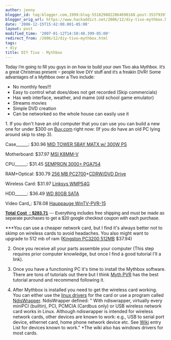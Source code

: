 ```yaml
---
author: jenny
blogger_id: tag:blogger.com,1999:blog-5518298822864690168.post-3537939725736585698
blogger_orig_url: https://www.hackaddict.net/2006/12/diy-tivo-mythbox.html
date: '2006-12-15T15:42:00.001-05:00'
layout: post
modified_time: '2007-01-12T14:50:48.399-05:00'
redirect_from: /2006/12/diy-tivo-mythbox.html
tags:
- diy
title: DIY Tivo - Mythbox
---
```


<p class="MsoNormal" style="font-family:arial;"> Today I'm going to fill you guys in on how to build your own Tivo aka Mythbox.     It's a great Christmas present ~ people love DIY stuff and it's a freakin DVR!  Some advantages of a Mythbox over a Tivo include:  

 </p> 

<ul> 
<li>No monthly fees!!!

 </li>
 
<li>Easy to control what does/does not get recorded (Skip commercials)   </li>
 
<li>Has web interface, weather, and mame (old school game emulator) </li>
 
<li>Streams movies </li>
 
<li>Simple DVD creation

 </li>
 
<li>Can be networked so the whole house can easily use it

 </li>
</ul><p class="MsoNormal" face="arial">1.  If you don't have an old computer that you can use you can build a new one for under $300 on <a href="http://www.buy.com/">Buy.com</a> right now:  (If you do have an old PC lying around skip to step 3). 



  Case______: $30.96 <a href="http://slickdeals.net/?sduid=0&amp;t=398106&amp;u2=http://www.buy.com/prod/MID_TOWER_5BAY_MATX_BLACK_300W_FRONT_USB2_0_HT_TECH_READY_7CC80_163/q/loc/61943/10356355.html" target="_blank">MID TOWER 5BAY MATX w/ 300W PS</a>

Motherboard: $37.97 <a href="http://slickdeals.net/?sduid=0&amp;t=398106&amp;u2=http://www.buy.com/prod/MSI_K8MM_V_Socket_754_MicroATX_Motherboard_AGP_USB_2_0_10_100_ENET/q/loc/58207/10406562.html" target="_blank">MSI K8MM-V</a>

CPU______: $31.45 <a href="http://slickdeals.net/?sduid=0&amp;t=398106&amp;u2=http://www.buy.com/prod/SEMPRON_3000_PGA754_1_8GHZ_128KB_90NM_1_4V_62W_1_6GHZ_PIB/q/loc/101/201683101.html" target="_blank">SEMPRON 3000+ PGA754</a>

RAM+Optical: $30.79 <a href="http://slickdeals.net/?sduid=0&amp;t=398106&amp;u2=http://www.buy.com/prod/Memory_256_MB_x_1_DIMM_184_pin_DDR_SDRAM_166_MHz_DDR333_PC2700/q/loc/101/10326637.html" target="_blank">256 MB PC2700</a>+<a href="http://slickdeals.net/?sduid=0&amp;t=398106&amp;u2=http://www.buy.com/prod/COM5232L_ROHS_COMBO_CHAMELEON_52X32X52X_16X_DVD_ROM_COMBO_DRIVE/q/loc/101/202017552.html" target="_blank">CDRW/DVD Drive</a>

Wireless Card: $31.97 <a href="http://www.buy.com/prod/Linksys_Network_adapter_Wireless_G_PCI_Card/q/loc/101/10339234.html">Linksys WMP54G</a>   

 HDD______: $36.49 <a href="http://slickdeals.net/?sduid=0&amp;t=398106&amp;u2=http://www.buy.com/prod/CAVIAR_SE_80GB_SATA_HD_3_5LP_8MB_7200RPM_3YR/q/loc/101/10369099.html" target="_blank">WD 80GB SATA</a>

Video Card_:     $78.08   <a name="10f87a56cea0e61b_productTitle"></a><a href="http://www.buy.com/prod/Hauppauge_WinTV_PVR_150_MCE_Kit_with_NTSC_TV_tuner_hardware_MPEG/q/loc/101/201960383.html" target="_blank">Hauppauge WinTV-PVR-15</a><b><u>

</u></b> </p><p class="MsoNormal" style="font-family: arial;"> <b><u>Total Cost_: $283.71</u> </b>--- Everything includes free shipping and must be made as separate purchases to get a $20 google checkout coupon with each purchase.



***You can use a cheaper network card, but I find it's always better not to skimp on wireless cards to avoid headaches.  You also might want to upgrade to 512 mb of ram (<a href="http://slickdeals.net/?sduid=0&amp;t=398106&amp;u2=http://www.buy.com/prod/Kingston_512MB_DDR_Memory_PC3200_400Mhz_184_pin_DIMM/q/loc/58207/10346746.html" target="_blank">Kingston PC3200 512MB</a> $37.94)     

  

 2.  Once you receive all your parts assemble your computer (This step requires prior computer knowledge, but once I find a good tutorial I'll a link).

3.  Once you have a functioning PC it's time to install the Mythbox software.  There are tons of tutorials out there but I think  <a href="http://www.mythpvr.com/mythtv/mythdora/install/howto.html">Myth PVR</a>  has the best tutorial around and recommend following it.

4. After Mythbox is installed you need to get the wireless card working.  You can either use the <a href="http://www.maxp.net/software/wmp54g-linux.html">linux drivers</a> for the card or use a program called <a href="http://ndiswrapper.sourceforge.net/">NdisWrapper</a>.  NdisWrapper defined: " With ndiswrapper, virtually every miniPCI (builtin), PCI, PCMCIA (Cardbus only) or USB wireless network card works in Linux. Although ndiswrapper is intended for wireless network cards, other devices are known to work: e.g., USB to serial port device, ethernet card, home phone network device etc. See <a href="http://ndiswrapper.sourceforge.net/wiki/index.php">Wiki</a> entry List for devices known to work." *The wiki also has windows drivers for most cards.

</p>